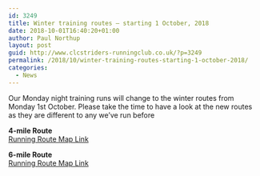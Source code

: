 ```yaml
---
id: 3249
title: Winter training routes – starting 1 October, 2018
date: 2018-10-01T16:40:20+01:00
author: Paul Northup
layout: post
guid: http://www.clcstriders-runningclub.co.uk/?p=3249
permalink: /2018/10/winter-training-routes-starting-1-october-2018/
categories:
  - News
---
```

Our Monday night training runs will change to the winter&nbsp;routes from Monday 1st October.&nbsp;Please take the time to have a look at the new routes as they are different to any we&#8217;ve run before

**4-mile Route**  
<a href="https://www.gmap-pedometer.com/?r=7304693" target="_blank" rel="noopener noreferrer">Running Route Map Link</a>

**6-mile Route**  
<a href="https://www.gmap-pedometer.com/?r=7305262" target="_blank" rel="noopener noreferrer">Running Route Map Link</a>